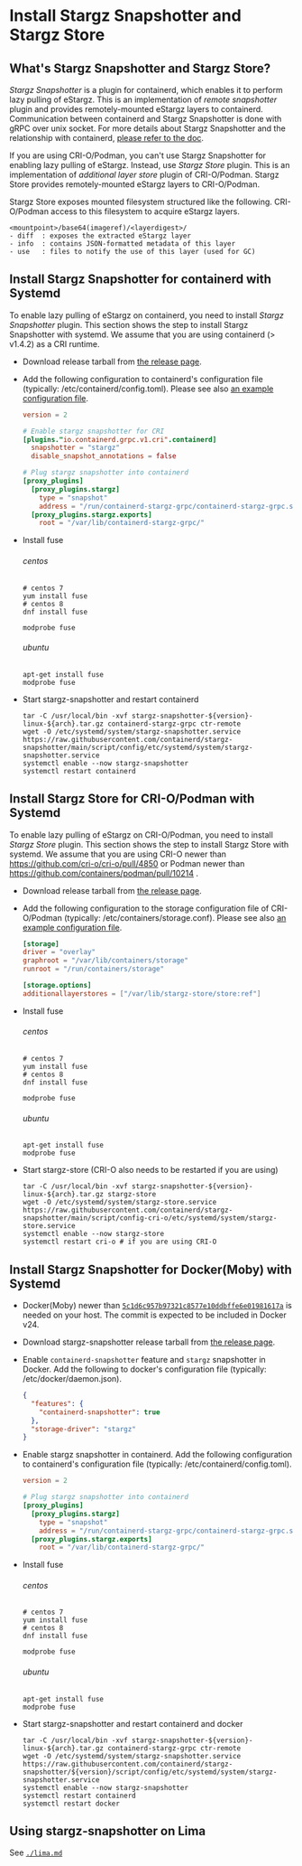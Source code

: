 # Install Stargz Snapshotter and Stargz Store

## What's Stargz Snapshotter and Stargz Store?

*Stargz Snapshotter* is a plugin for containerd, which enables it to perform lazy pulling of eStargz.
This is an implementation of *remote snapshotter* plugin and provides remotely-mounted eStargz layers to containerd.
Communication between containerd and Stargz Snapshotter is done with gRPC over unix socket.
For more details about Stargz Snapshotter and the relationship with containerd, [please refer to the doc](./overview.md).

If you are using CRI-O/Podman, you can't use Stargz Snapshotter for enabling lazy pulling of eStargz.
Instead, use *Stargz Store* plugin.
This is an implementation of *additional layer store* plugin of CRI-O/Podman.
Stargz Store provides remotely-mounted eStargz layers to CRI-O/Podman.

Stargz Store exposes mounted filesystem structured like the following.
CRI-O/Podman access to this filesystem to acquire eStargz layers.

```
<mountpoint>/base64(imageref)/<layerdigest>/
- diff  : exposes the extracted eStargz layer
- info  : contains JSON-formatted metadata of this layer
- use   : files to notify the use of this layer (used for GC)
```

## Install Stargz Snapshotter for containerd with Systemd

To enable lazy pulling of eStargz on containerd, you need to install *Stargz Snapshotter* plugin.
This section shows the step to install Stargz Snapshotter with systemd.
We assume that you are using containerd (> v1.4.2) as a CRI runtime.

- Download release tarball from [the release page](https://github.com/containerd/stargz-snapshotter/releases).

- Add the following configuration to containerd's configuration file (typically: /etc/containerd/config.toml). Please see also [an example configuration file](../script/config/etc/containerd/config.toml).
  ```toml
  version = 2

  # Enable stargz snapshotter for CRI
  [plugins."io.containerd.grpc.v1.cri".containerd]
    snapshotter = "stargz"
    disable_snapshot_annotations = false

  # Plug stargz snapshotter into containerd
  [proxy_plugins]
    [proxy_plugins.stargz]
      type = "snapshot"
      address = "/run/containerd-stargz-grpc/containerd-stargz-grpc.sock"
    [proxy_plugins.stargz.exports]
      root = "/var/lib/containerd-stargz-grpc/"

  ```

- Install fuse

  ###### centos
  ```
  # centos 7
  yum install fuse
  # centos 8
  dnf install fuse

  modprobe fuse
  ```

  ###### ubuntu

  ```
  apt-get install fuse
  modprobe fuse
  ```

- Start stargz-snapshotter and restart containerd
  ```
  tar -C /usr/local/bin -xvf stargz-snapshotter-${version}-linux-${arch}.tar.gz containerd-stargz-grpc ctr-remote
  wget -O /etc/systemd/system/stargz-snapshotter.service https://raw.githubusercontent.com/containerd/stargz-snapshotter/main/script/config/etc/systemd/system/stargz-snapshotter.service
  systemctl enable --now stargz-snapshotter
  systemctl restart containerd
  ```

## Install Stargz Store for CRI-O/Podman with Systemd

To enable lazy pulling of eStargz on CRI-O/Podman, you need to install *Stargz Store* plugin.
This section shows the step to install Stargz Store with systemd.
We assume that you are using CRI-O newer than https://github.com/cri-o/cri-o/pull/4850 or Podman newer than https://github.com/containers/podman/pull/10214 .

- Download release tarball from [the release page](https://github.com/containerd/stargz-snapshotter/releases).

- Add the following configuration to the storage configuration file of CRI-O/Podman (typically: /etc/containers/storage.conf). Please see also [an example configuration file](../script/config-cri-o/etc/containers/storage.conf).
  ```toml
  [storage]
  driver = "overlay"
  graphroot = "/var/lib/containers/storage"
  runroot = "/run/containers/storage"

  [storage.options]
  additionallayerstores = ["/var/lib/stargz-store/store:ref"]
  ```

- Install fuse

  ###### centos
  ```
  # centos 7
  yum install fuse
  # centos 8
  dnf install fuse

  modprobe fuse
  ```

  ###### ubuntu

  ```
  apt-get install fuse
  modprobe fuse
  ```

- Start stargz-store (CRI-O also needs to be restarted if you are using)
  ```
  tar -C /usr/local/bin -xvf stargz-snapshotter-${version}-linux-${arch}.tar.gz stargz-store
  wget -O /etc/systemd/system/stargz-store.service https://raw.githubusercontent.com/containerd/stargz-snapshotter/main/script/config-cri-o/etc/systemd/system/stargz-store.service
  systemctl enable --now stargz-store
  systemctl restart cri-o # if you are using CRI-O
  ```

## Install Stargz Snapshotter for Docker(Moby) with Systemd

- Docker(Moby) newer than [`5c1d6c957b97321c8577e10ddbffe6e01981617a`](https://github.com/moby/moby/commit/5c1d6c957b97321c8577e10ddbffe6e01981617a) is needed on your host. The commit is expected to be included in Docker v24.

- Download stargz-snapshotter release tarball from [the release page](https://github.com/containerd/stargz-snapshotter/releases).

- Enable `containerd-snapshotter` feature and `stargz` snapshotter in Docker. Add the following to docker's configuration file (typically: /etc/docker/daemon.json).
  ```json
  {
    "features": {
      "containerd-snapshotter": true
    },
    "storage-driver": "stargz"
  }
  ```

- Enable stargz snapshotter in containerd. Add the following configuration to containerd's configuration file (typically: /etc/containerd/config.toml).
  ```toml
  version = 2

  # Plug stargz snapshotter into containerd
  [proxy_plugins]
    [proxy_plugins.stargz]
      type = "snapshot"
      address = "/run/containerd-stargz-grpc/containerd-stargz-grpc.sock"
    [proxy_plugins.stargz.exports]
      root = "/var/lib/containerd-stargz-grpc/"
  ```

- Install fuse

  ###### centos
  ```
  # centos 7
  yum install fuse
  # centos 8
  dnf install fuse

  modprobe fuse
  ```

  ###### ubuntu

  ```
  apt-get install fuse
  modprobe fuse
  ```

- Start stargz-snapshotter and restart containerd and docker
  ```
  tar -C /usr/local/bin -xvf stargz-snapshotter-${version}-linux-${arch}.tar.gz containerd-stargz-grpc ctr-remote
  wget -O /etc/systemd/system/stargz-snapshotter.service https://raw.githubusercontent.com/containerd/stargz-snapshotter/${version}/script/config/etc/systemd/system/stargz-snapshotter.service
  systemctl enable --now stargz-snapshotter
  systemctl restart containerd
  systemctl restart docker
  ```

## Using stargz-snapshotter on Lima

See [`./lima.md`](./lima.md)
